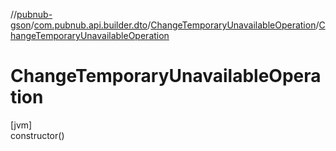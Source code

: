 //[pubnub-gson](../../../index.md)/[com.pubnub.api.builder.dto](../index.md)/[ChangeTemporaryUnavailableOperation](index.md)/[ChangeTemporaryUnavailableOperation](-change-temporary-unavailable-operation.md)

# ChangeTemporaryUnavailableOperation

[jvm]\
constructor()
